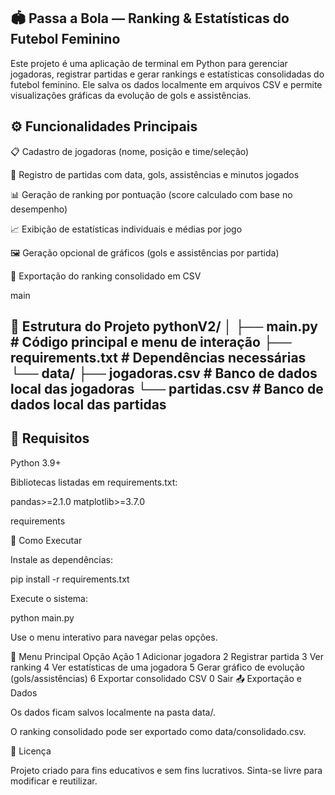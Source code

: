 ## 🏟️ Passa a Bola — Ranking & Estatísticas do Futebol Feminino

Este projeto é uma aplicação de terminal em Python para gerenciar jogadoras, registrar partidas e gerar rankings e estatísticas consolidadas do futebol feminino.
Ele salva os dados localmente em arquivos CSV e permite visualizações gráficas da evolução de gols e assistências.

## ⚙️ Funcionalidades Principais

📋 Cadastro de jogadoras (nome, posição e time/seleção)

📝 Registro de partidas com data, gols, assistências e minutos jogados

📊 Geração de ranking por pontuação (score calculado com base no desempenho)

📈 Exibição de estatísticas individuais e médias por jogo

🖼️ Geração opcional de gráficos (gols e assistências por partida)

📁 Exportação do ranking consolidado em CSV

main

🧩 Estrutura do Projeto
pythonV2/
│
├── main.py               # Código principal e menu de interação
├── requirements.txt      # Dependências necessárias
└── data/
    ├── jogadoras.csv     # Banco de dados local das jogadoras
    └── partidas.csv      # Banco de dados local das partidas
---
## 🧪 Requisitos

Python 3.9+

Bibliotecas listadas em requirements.txt:

pandas>=2.1.0
matplotlib>=3.7.0


requirements

🚀 Como Executar

Instale as dependências:

pip install -r requirements.txt


Execute o sistema:

python main.py


Use o menu interativo para navegar pelas opções.

📝 Menu Principal
Opção	Ação
1	Adicionar jogadora
2	Registrar partida
3	Ver ranking
4	Ver estatísticas de uma jogadora
5	Gerar gráfico de evolução (gols/assistências)
6	Exportar consolidado CSV
0	Sair
📤 Exportação e Dados

Os dados ficam salvos localmente na pasta data/.

O ranking consolidado pode ser exportado como data/consolidado.csv.

📄 Licença

Projeto criado para fins educativos e sem fins lucrativos.
Sinta-se livre para modificar e reutilizar.
